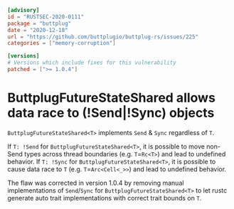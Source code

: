 ```toml
[advisory]
id = "RUSTSEC-2020-0111"
package = "buttplug"
date = "2020-12-18"
url = "https://github.com/buttplugio/buttplug-rs/issues/225"
categories = ["memory-corruption"]

[versions]
# Versions which include fixes for this vulnerability
patched = [">= 1.0.4"]
```

# ButtplugFutureStateShared allows data race to (!Send|!Sync) objects

`ButtplugFutureStateShared<T>` implements `Send` & `Sync` regardless of `T`.

If `T: !Send` for `ButtplugFutureStateShared<T>`, it is possible to move non-Send types across thread boundaries (e.g. `T`=`Rc<T>`) and lead to undefined behavior.
If `T: !Sync` for `ButtplugFutureStateShared<T>`, it is possible to cause data race to `T` (e.g. `T`=`Arc<Cell<_>>`) and lead to undefined behavior.

The flaw was corrected in version 1.0.4 by removing manual implementations of `Send`/`Sync` for `ButtplugFutureStateShared<T>` to let rustc generate auto trait implementations with correct trait bounds on `T`.
